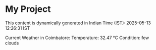 # My Project

This content is dynamically generated in Indian Time (IST): 2025-05-13 12:26:31 IST


Current Weather in Coimbatore:
Temperature: 32.47 °C
Condition: few clouds
